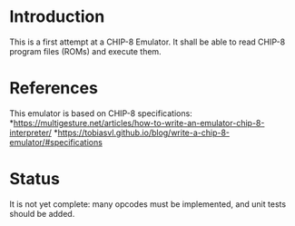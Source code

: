 # Introduction

This is a first attempt at a CHIP-8 Emulator.
It shall be able to read CHIP-8 program files (ROMs) and execute them.


# References

This emulator is based on CHIP-8 specifications:
	*https://multigesture.net/articles/how-to-write-an-emulator-chip-8-interpreter/
	*https://tobiasvl.github.io/blog/write-a-chip-8-emulator/#specifications


# Status

It is not yet complete: many opcodes must be implemented, and unit tests should be added.



